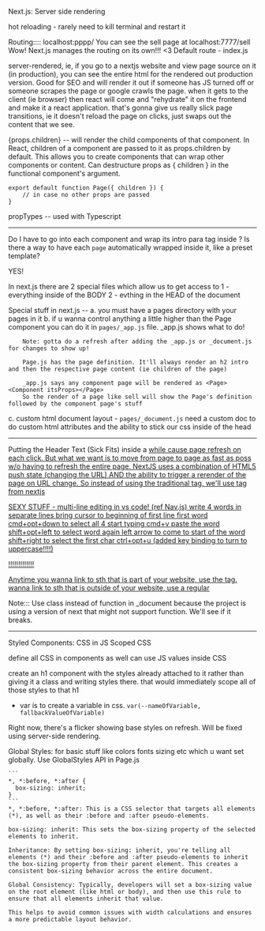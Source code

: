 Next.js: Server side rendering

hot reloading - rarely need to kill terminal and restart it

Routing::::
localhost:pppp/<pagename>
You can see the sell page at localhost:7777/sell
Wow! Next.js manages the routing on its own!!! <3
Default route - index.js

server-rendered, ie, if you go to a nextjs website and view page source on it (in production), you can see the entire html for the rendered out production version. Good for SEO and will render it out if someone has JS turned off or someone scrapes the page or google crawls the page.
when it gets to the client (ie browser) then react will come and "rehydrate" it on the frontend and make it a react application. that's gonna give us really slick page transitions, ie it doesn't reload the page on clicks, just swaps out the content that we see.

{props.children} -- will render the child components of that component.
In React, children of a component are passed to it as props.children by default. This allows you to create components that can wrap other components or content.
Can destructure props as { children } in the functional component's argument.
```
export default function Page({ children }) {
    // in case no other props are passed 
}
```
propTypes -- used with Typescript

-------------------------
Do I have to go into each component and wrap its intro para tag inside <Page>?
Is there a way to have each `page` automatically wrapped inside it, like a preset template?

YES!

In next.js there are 2 special files which allow us to get access to 
1 - everything inside of the BODY
2 - evthing in the HEAD of the document

Special stuff in next.js --
a. you must have a pages directory with your pages in it
b. if u wanna control anything a little higher than the Page component you can do it in `pages/_app.js` file.
_app.js shows what to do!

        Note: gotta do a refresh after adding the _app.js or _document.js for changes to show up!

        Page.js has the page definition. It'll always render an h2 intro and then the respective page content (ie children of the page)

        _app.js says any component page will be rendered as <Page><Component itsProps></Page>
        So the render of a page like sell will show the Page's definition followed by the component page's stuff

c. custom html document layout - `pages/_document.js`
need a custom doc to do custom html attributes and the ability to stick our css inside of the head

-------------------------------------
Putting the Header Text (Sick Fits) inside a <a href="/"> while cause page refresh on each click. 
But what we want is to move from page to page as fast as poss w/o having to refresh the entire page.
NextJS uses a combination of HTML5 push state (changing the URL) AND the ability to trigger a rerender of the page on URL change.
So instead of using the traditional <a href> tag, we'll use <Link href> tag from nextjs

SEXY STUFF - 
multi-line editing in vs code!
(ref Nav.js)
write 4 words in separate lines
bring cursor to beginning of first line first word
cmd+opt+down to select all 4
start typing <Link href="
shift+opt+right to select the entire word
cmd+c copy the word
right arrow
type ">
cmd+v paste the word
shift+opt+left to select word again
left arrow to come to start of the word
shift+right to select the first char
ctrl+opt+u (added key binding to turn to uppercase!!!!)

!!!!!!!!!!!!!

Anytime you wanna link to sth that is part of your website, use the <Link> tag.
wanna link to sth that is outside of your website, use a regular <a>

Note::: Use class instead of function in _document because the project is using a version of next that might not support function. We'll see if it breaks.

--------------------------------------
Styled Components: CSS in JS
Scoped CSS

define all CSS in components as well
can use JS values inside CSS

create an h1 component with the styles already attached to it rather than giving it a class and writing styles there.
that would immediately scope all of those styles to that h1

* var is to create a variable in css.
`var(--nameOfVariable, fallbackValueOfVariable)`

Right now, there's a flicker showing base styles on refresh. Will be fixed using server-side rendering.


Global Styles: for basic stuff like colors fonts sizing etc which u want set globally.
Use GlobalStyles API in Page.js

~~~~~~~~~~~~~~~~~~~~~~~~~~~~~~~~~~~~~~
```
*, *:before, *:after {
  box-sizing: inherit;
}
```
*, *:before, *:after: This is a CSS selector that targets all elements (*), as well as their :before and :after pseudo-elements.

box-sizing: inherit: This sets the box-sizing property of the selected elements to inherit.

Inheritance: By setting box-sizing: inherit, you're telling all elements (*) and their :before and :after pseudo-elements to inherit the box-sizing property from their parent element. This creates a consistent box-sizing behavior across the entire document.

Global Consistency: Typically, developers will set a box-sizing value on the root element (like html or body), and then use this rule to ensure that all elements inherit that value. 

This helps to avoid common issues with width calculations and ensures a more predictable layout behavior.

~~~~~~~~~~~~~~~~~~~~~~~~~~~~~~~~~~~~~~